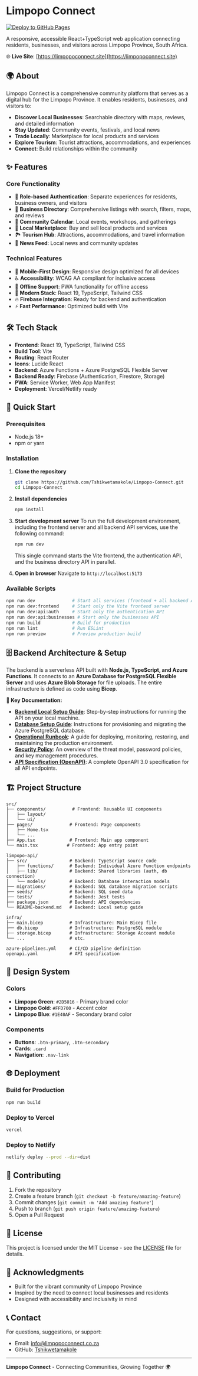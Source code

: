 # Limpopo Connect


[![Deploy to GitHub Pages](https://github.com/Tshikwetamakole/Limpopo-Connect/actions/workflows/deploy-pages.yml/badge.svg)](https://github.com/Tshikwetamakole/Limpopo-Connect/actions/workflows/deploy-pages.yml)

A responsive, accessible React+TypeScript web application connecting residents, businesses, and visitors across Limpopo Province, South Africa.

🌐 **Live Site**: [https://limpopoconnect.site](https://limpopoconnect.site)

## 🌍 About

Limpopo Connect is a comprehensive community platform that serves as a digital hub for the Limpopo Province. It enables residents, businesses, and visitors to:


- **Discover Local Businesses**: Searchable directory with maps, reviews, and detailed information
- **Stay Updated**: Community events, festivals, and local news
- **Trade Locally**: Marketplace for local products and services
- **Explore Tourism**: Tourist attractions, accommodations, and experiences
- **Connect**: Build relationships within the community

## ✨ Features

### Core Functionality
- 🔐 **Role-based Authentication**: Separate experiences for residents, business owners, and visitors
- 🏢 **Business Directory**: Comprehensive listings with search, filters, maps, and reviews
- 📅 **Community Calendar**: Local events, workshops, and gatherings
- 🛒 **Local Marketplace**: Buy and sell local products and services
- 🏞️ **Tourism Hub**: Attractions, accommodations, and travel information
- 📰 **News Feed**: Local news and community updates

### Technical Features
- 📱 **Mobile-First Design**: Responsive design optimized for all devices
- ♿ **Accessibility**: WCAG AA compliant for inclusive access
- 🔌 **Offline Support**: PWA functionality for offline access
- 🚀 **Modern Stack**: React 19, TypeScript, Tailwind CSS
- 🔥 **Firebase Integration**: Ready for backend and authentication
- ⚡ **Fast Performance**: Optimized build with Vite

## 🛠️ Tech Stack

- **Frontend**: React 19, TypeScript, Tailwind CSS
- **Build Tool**: Vite
- **Routing**: React Router
- **Icons**: Lucide React
- **Backend**: Azure Functions + Azure PostgreSQL Flexible Server
- **Backend Ready**: Firebase (Authentication, Firestore, Storage)
- **PWA**: Service Worker, Web App Manifest
- **Deployment**: Vercel/Netlify ready

## 🚀 Quick Start

### Prerequisites
- Node.js 18+ 
- npm or yarn

### Installation

1. **Clone the repository**
   ```bash
   git clone https://github.com/Tshikwetamakole/Limpopo-Connect.git
   cd Limpopo-Connect
   ```

2. **Install dependencies**
   ```bash
   npm install
   ```

3. **Start development server**
   To run the full development environment, including the frontend server and all backend API services, use the following command:
   ```bash
   npm run dev
   ```
   This single command starts the Vite frontend, the authentication API, and the business directory API in parallel.

4. **Open in browser**
   Navigate to `http://localhost:5173`

### Available Scripts

```bash
npm run dev              # Start all services (frontend + all backend APIs)
npm run dev:frontend     # Start only the Vite frontend server
npm run dev:api:auth     # Start only the authentication API
npm run dev:api:businesses # Start only the businesses API
npm run build            # Build for production
npm run lint             # Run ESLint
npm run preview          # Preview production build
```

## 🗄️ Backend Architecture & Setup

The backend is a serverless API built with **Node.js, TypeScript, and Azure Functions**. It connects to an **Azure Database for PostgreSQL Flexible Server** and uses **Azure Blob Storage** for file uploads. The entire infrastructure is defined as code using **Bicep**.

**📖 Key Documentation:**

-   **[Backend Local Setup Guide](./limpopo-api/README-backend.md)**: Step-by-step instructions for running the API on your local machine.
-   **[Database Setup Guide](./limpopo-api/setup-database.md)**: Instructions for provisioning and migrating the Azure PostgreSQL database.
-   **[Operational Runbook](./OPERATIONAL.md)**: A guide for deploying, monitoring, restoring, and maintaining the production environment.
-   **[Security Policy](./SECURITY.md)**: An overview of the threat model, password policies, and key management procedures.
-   **[API Specification (OpenAPI)](./openapi.yaml)**: A complete OpenAPI 3.0 specification for all API endpoints.

## 🏗️ Project Structure

```
src/
├── components/          # Frontend: Reusable UI components
│   ├── layout/
│   └── ui/
├── pages/              # Frontend: Page components
│   ├── Home.tsx
│   └── ...
├── App.tsx             # Frontend: Main app component
└── main.tsx           # Frontend: App entry point

limpopo-api/
├── src/                # Backend: TypeScript source code
│   ├── functions/      # Backend: Individual Azure Function endpoints
│   ├── lib/            # Backend: Shared libraries (auth, db connection)
│   └── models/         # Backend: Database interaction models
├── migrations/         # Backend: SQL database migration scripts
├── seeds/              # Backend: SQL seed data
├── tests/              # Backend: Jest tests
├── package.json        # Backend: API dependencies
└── README-backend.md   # Backend: Local setup guide

infra/
├── main.bicep          # Infrastructure: Main Bicep file
├── db.bicep            # Infrastructure: PostgreSQL module
├── storage.bicep       # Infrastructure: Storage Account module
└── ...                 # etc.

azure-pipelines.yml     # CI/CD pipeline definition
openapi.yaml            # API specification
```

## 🎨 Design System

### Colors
- **Limpopo Green**: `#2D5016` - Primary brand color
- **Limpopo Gold**: `#FFD700` - Accent color
- **Limpopo Blue**: `#1E40AF` - Secondary brand color

### Components
- **Buttons**: `.btn-primary`, `.btn-secondary`
- **Cards**: `.card`
- **Navigation**: `.nav-link`

## 🌐 Deployment

### Build for Production
```bash
npm run build
```

### Deploy to Vercel
```bash
vercel
```

### Deploy to Netlify
```bash
netlify deploy --prod --dir=dist
```

## 🤝 Contributing

1. Fork the repository
2. Create a feature branch (`git checkout -b feature/amazing-feature`)
3. Commit changes (`git commit -m 'Add amazing feature'`)
4. Push to branch (`git push origin feature/amazing-feature`)
5. Open a Pull Request

## 📄 License

This project is licensed under the MIT License - see the [LICENSE](LICENSE) file for details.

## 🙏 Acknowledgments

- Built for the vibrant community of Limpopo Province
- Inspired by the need to connect local businesses and residents
- Designed with accessibility and inclusivity in mind

## 📞 Contact

For questions, suggestions, or support:
- Email: info@limpopoconnect.co.za
- GitHub: [Tshikwetamakole](https://github.com/Tshikwetamakole)

---

**Limpopo Connect** - Connecting Communities, Growing Together 🌍
